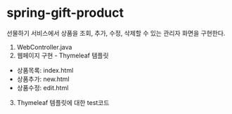# spring-gift-product

선물하기 서비스에서 상품을 조회, 추가, 수정, 삭제할 수 있는 관리자 화면을 구현한다.

1. WebController.java
2. 웹페이지 구현 - Thymeleaf 템플릿
- 상품목록: index.html
- 상품추가: new.html
- 상품수정: edit.html
3. Thymeleaf 템플릿에 대한 test코드
